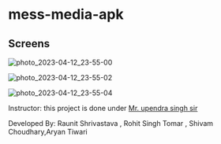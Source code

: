 # mess-media-apk

## Screens 
![photo_2023-04-12_23-55-00](https://user-images.githubusercontent.com/76162540/231550581-b7df02ee-2efb-43c8-9994-74187d94694d.jpg)

![photo_2023-04-12_23-55-02](https://user-images.githubusercontent.com/76162540/231550613-b6d38514-fe66-4e44-9d73-1bd63e61841f.jpg)

![photo_2023-04-12_23-55-04](https://user-images.githubusercontent.com/76162540/231550633-2943d136-d69c-4c40-881f-5a726eb1f38e.jpg)



Instructor:
this project is done under  [Mr. upendra singh sir](https://onlyforyou.vercel.app)

Developed By:
Raunit Shrivastava , Rohit Singh Tomar , Shivam Choudhary,Aryan Tiwari
